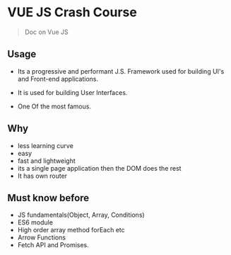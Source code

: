 # VUE JS Crash Course 
> Doc on Vue JS
## Usage 
- Its a progressive and performant J.S. Framework used for building UI's and Front-end applications. 

- It is used for building User Interfaces. 
- One Of the most famous. 

## Why 
- less learning curve 
- easy 
- fast and lightweight 
- its a single page application then the DOM does the rest 
- It has own router

## Must know before 
- JS fundamentals(Object, Array, Conditions)
- ES6 module 
- High order array method forEach etc
- Arrow Functions 
- Fetch API and Promises. 